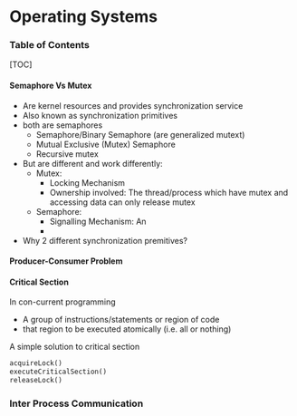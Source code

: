# Operating Systems

<h3>Table of Contents</h3>

[TOC]

#### Semaphore Vs Mutex
* Are kernel resources and provides synchronization service
* Also known as synchronization primitives
* both are semaphores
    * Semaphore/Binary Semaphore (are generalized mutext)
    * Mutual Exclusive (Mutex) Semaphore
    * Recursive mutex
* But are different and work differently:
    * Mutex: 
        * Locking Mechanism
        * Ownership involved: The thread/process which have mutex and accessing data can only release mutex 
    * Semaphore: 
        * Signalling Mechanism: An
        * 
* Why 2 different synchronization premitives?

#### Producer-Consumer Problem
#### Critical Section
In con-current programming
* A group of instructions/statements or region of code
* that region to be executed atomically (i.e. all or nothing)

A simple solution to critical section
```python
acquireLock()
executeCriticalSection()
releaseLock()
```


### Inter Process Communication
